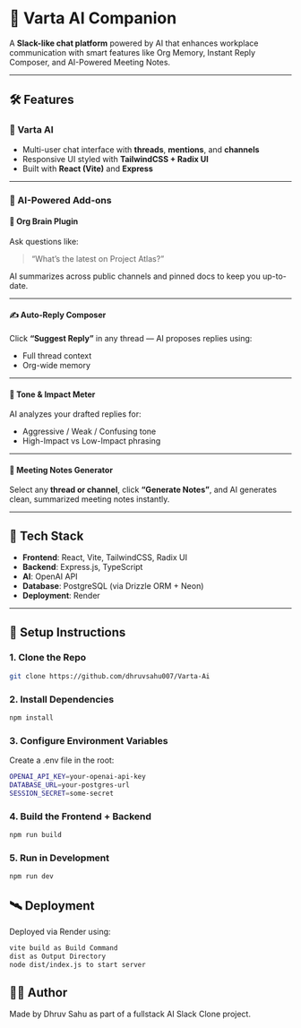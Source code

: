 # 🧠 Varta AI Companion

A **Slack-like chat platform** powered by AI that enhances workplace communication with smart features like Org Memory, Instant Reply Composer, and AI-Powered Meeting Notes.

---

## 🛠 Features

### 🧩 Varta AI

- Multi-user chat interface with **threads**, **mentions**, and **channels**
- Responsive UI styled with **TailwindCSS + Radix UI**
- Built with **React (Vite)** and **Express**

---

### 🤖 AI-Powered Add-ons

#### 🧠 Org Brain Plugin  
Ask questions like:  
> “What’s the latest on Project Atlas?”

AI summarizes across public channels and pinned docs to keep you up-to-date.

---

#### ✍️ Auto-Reply Composer  
Click **“Suggest Reply”** in any thread — AI proposes replies using:
- Full thread context
- Org-wide memory

---

#### 🎯 Tone & Impact Meter  
AI analyzes your drafted replies for:
- Aggressive / Weak / Confusing tone
- High-Impact vs Low-Impact phrasing

---

#### 📝 Meeting Notes Generator  
Select any **thread or channel**, click **“Generate Notes”**, and AI generates clean, summarized meeting notes instantly.

---

## 🧪 Tech Stack

- **Frontend**: React, Vite, TailwindCSS, Radix UI
- **Backend**: Express.js, TypeScript
- **AI**: OpenAI API
- **Database**: PostgreSQL (via Drizzle ORM + Neon)
- **Deployment**: Render

---

## 🧰 Setup Instructions

### 1. Clone the Repo
```bash
git clone https://github.com/dhruvsahu007/Varta-Ai
```
### 2. Install Dependencies
```bash
npm install
```
### 3. Configure Environment Variables
Create a .env file in the root:
```bash
OPENAI_API_KEY=your-openai-api-key
DATABASE_URL=your-postgres-url
SESSION_SECRET=some-secret
```
### 4. Build the Frontend + Backend
```bash
npm run build
```
### 5. Run in Development
```bash
npm run dev
```
## 🛰 Deployment
Deployed via Render using:
```bash
vite build as Build Command
dist as Output Directory
node dist/index.js to start server
```
## 🧑‍💻 Author

Made by Dhruv Sahu as part of a fullstack AI Slack Clone project.
